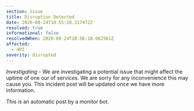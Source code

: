 ```yaml
---
section: issue
title: Disruption Detected
date: 2020-08-24T10:55:18.317472Z
resolved: true
informational: false
resolvedWhen: 2020-08-24T10:56:18.662561Z
affected:
  - API
severity: disrupted
---
```

*Investigating* - We are investigating a potential issue that might affect the uptime of one our of services. We are sorry for any inconvenience this may cause you. This incident post will be updated once we have more information.

This is an automatic post by a monitor bot.
        